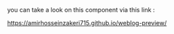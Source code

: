 you can take a look on this component via this link :

https://amirhosseinzakeri715.github.io/weblog-preview/

